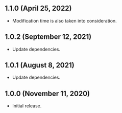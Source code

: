 ## 1.1.0 (April 25, 2022)
- Modification time is also taken into consideration.

## 1.0.2 (September 12, 2021)
- Update dependencies.

## 1.0.1 (August 8, 2021)
- Update dependencies.

## 1.0.0 (November 11, 2020)
- Initial release.
